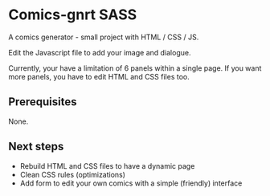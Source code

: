 # Comics-gnrt SASS
A comics generator - small project with HTML / CSS / JS.

Edit the Javascript file to add your image and dialogue.

Currently, your have a limitation of 6 panels within a single page.
If you want more panels, you have to edit HTML and CSS files too.


## Prerequisites
None.


## Next steps
- Rebuild HTML and CSS files to have a dynamic page
- Clean CSS rules (optimizations)
- Add form to edit your own comics with a simple (friendly) interface
